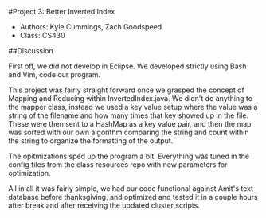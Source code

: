 #Project 3: Better Inverted Index

* Authors: Kyle Cummings, Zach Goodspeed
* Class: CS430

##Discussion

First off, we did not develop in Eclipse. We developed strictly using Bash and Vim,
code our program.

This project was fairly straight forward once we grasped the concept of Mapping
and Reducing within InvertedIndex.java. We didn't do anything to the mapper class,
instead we used a key value setup where the value was a string of the filename and
how many times that key showed up in the file. These were then sent to a HashMap as
a key value pair, and then the map was sorted with our own algorithm comparing the
string and count within the string to organize the formatting of the output.

The opitmizations sped up the program a bit. Everything was tuned in the config files
from the class resources repo with new parameters for optimization.

All in all it was fairly simple, we had our code functional against Amit's text
database before thanksgiving, and optimized and tested it in a couple hours
after break and after receiving the updated cluster scripts.
